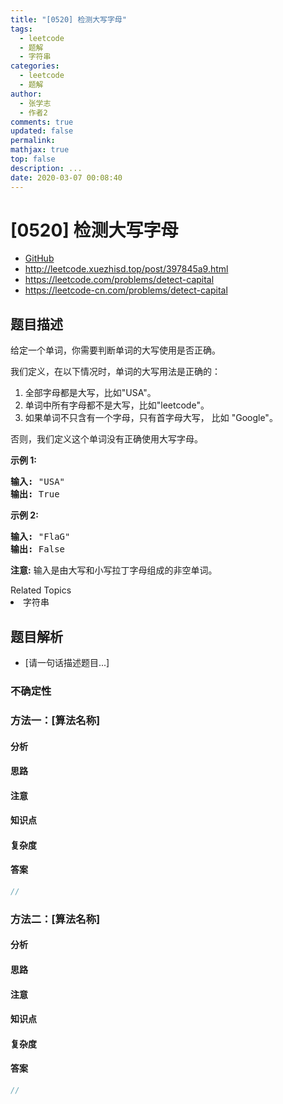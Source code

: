 ```yaml
---
title: "[0520] 检测大写字母"
tags:
  - leetcode
  - 题解
  - 字符串
categories:
  - leetcode
  - 题解
author:
  - 张学志
  - 作者2
comments: true
updated: false
permalink:
mathjax: true
top: false
description: ...
date: 2020-03-07 00:08:40
---
```



# [0520] 检测大写字母
* [GitHub](https://github.com/algoboy101/LeetCodeCrowdsource/tree/master/_posts/QA/%5B0520%5D%20%E6%A3%80%E6%B5%8B%E5%A4%A7%E5%86%99%E5%AD%97%E6%AF%8D.md)
* http://leetcode.xuezhisd.top/post/397845a9.html
* https://leetcode.com/problems/detect-capital
* https://leetcode-cn.com/problems/detect-capital


## 题目描述

<p>给定一个单词，你需要判断单词的大写使用是否正确。</p>

<p>我们定义，在以下情况时，单词的大写用法是正确的：</p>

<ol>
	<li>全部字母都是大写，比如&quot;USA&quot;。</li>
	<li>单词中所有字母都不是大写，比如&quot;leetcode&quot;。</li>
	<li>如果单词不只含有一个字母，只有首字母大写，&nbsp;比如&nbsp;&quot;Google&quot;。</li>
</ol>

<p>否则，我们定义这个单词没有正确使用大写字母。</p>

<p><strong>示例 1:</strong></p>

<pre>
<strong>输入:</strong> &quot;USA&quot;
<strong>输出:</strong> True
</pre>

<p><strong>示例 2:</strong></p>

<pre>
<strong>输入:</strong> &quot;FlaG&quot;
<strong>输出:</strong> False
</pre>

<p><strong>注意:</strong> 输入是由大写和小写拉丁字母组成的非空单词。</p>
<div><div>Related Topics</div><div><li>字符串</li></div></div>


## 题目解析
* [请一句话描述题目...]

### 不确定性


### 方法一：[算法名称]

#### 分析

#### 思路

#### 注意

#### 知识点

#### 复杂度

#### 答案

```cpp
//
```


### 方法二：[算法名称]

#### 分析

#### 思路

#### 注意

#### 知识点

#### 复杂度

#### 答案

```cpp
//
```


